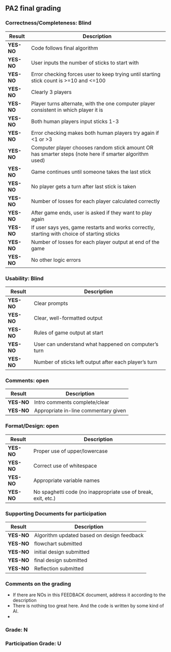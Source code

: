 ## PA2 final grading

### Correctness/Completeness: Blind

| Result   | Description                              |
|----------|------------------------------------------|
| **YES-NO** | Code follows final algorithm             |
| **YES-NO** | User inputs the number of sticks to start with |
| **YES-NO** | Error checking forces user to keep trying until starting stick count is >=10 and <=100 |
| **YES-NO** | Clearly 3 players                        |
| **YES-NO** | Player turns alternate, with the one computer player consistent in which player it is |
| **YES-NO** | Both human players input sticks 1-3      |
| **YES-NO** | Error checking makes both human players try again if <1 or >3 |
| **YES-NO** | Computer player chooses random stick amount OR has smarter steps (note here if smarter algorithm used) |
| **YES-NO** | Game continues until someone takes the last stick |
| **YES-NO** | No player gets a turn after last stick is taken |
| **YES-NO** | Number of losses for each player calculated correctly |
| **YES-NO** | After game ends, user is asked if they want to play again |
| **YES-NO** | If user says yes, game restarts and works correctly, starting with choice of starting sticks |
| **YES-NO** | Number of losses for each player output at end of the game |
| **YES-NO** | No other logic errors                    |

### Usability: Blind

| Result   | Description                              |
|----------|------------------------------------------|
| **YES-NO** | Clear prompts                            |
| **YES-NO** | Clear, well-formatted output             |
| **YES-NO** | Rules of game output at start            |
| **YES-NO** | User can understand what happened on computer’s turn |
| **YES-NO** | Number of sticks left output after each player’s turn |


### Comments: open

| Result   | Description                              |
|----------|------------------------------------------|
| **YES-NO** | Intro comments complete/clear            |
| **YES-NO** | Appropriate in-line commentary given     |

### Format/Design: open

| Result   | Description                              |
|----------|------------------------------------------|
| **YES-NO** | Proper use of upper/lowercase            |
| **YES-NO** | Correct use of whitespace                |
| **YES-NO** | Appropriate variable names               |
| **YES-NO** | No spaghetti code (no inappropriate use of break, exit, etc.) |

### Supporting Documents for participation

| Result   | Description                              |
|----------|------------------------------------------|
| **YES-NO** | Algorithm updated based on design feedback |
| **YES-NO** | flowchart submitted                     |
| **YES-NO** | initial design submitted                |
| **YES-NO** | final design submitted |
| **YES-NO** | Reflection submitted                            |

### Comments on the grading
- If there are NOs in this FEEDBACK document, address it according to the description
- There is nothing too great here. And the code is written by some kind of AI. 
- 
### Grade: N

### Participation Grade: U